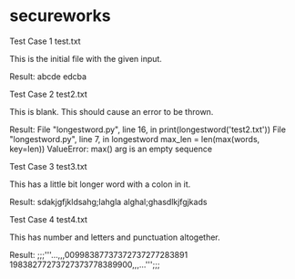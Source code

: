 # secureworks
Test Case 1 test.txt

This is the initial file with the given input.

Result:
abcde
edcba

Test Case 2 test2.txt

This is blank. This should cause an error to be thrown.

Result:
  File "longestword.py", line 16, in <module>
    print(longestword('test2.txt'))
  File "longestword.py", line 7, in longestword
    max_len = len(max(words, key=len))
ValueError: max() arg is an empty sequence

Test Case 3 test3.txt

This has a little bit longer word with a colon in it.

Result:
sdakjgfjkldsahg;lahgla
alghal;ghasdlkjfgjkads

Test Case 4 test4.txt

This has number and letters and punctuation altogether.

Result:
;;;'''...,,,00998387737372737277283891
19838277273727373778389900,,,...''';;;
